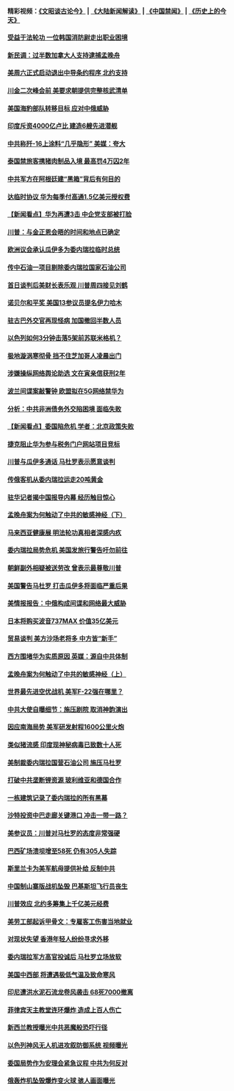 #### 精彩视频：[《文昭谈古论今》](https://github.com/gfw-breaker/wenzhao) | [《大陆新闻解读》](https://github.com/gfw-breaker/ntdtv-comedy) | [《中国禁闻》](https://github.com/gfw-breaker/ntdtv-news) | [《历史上的今天》](https://github.com/gfw-breaker/today-in-history) 

#### [受益于法轮功 一位韩国消防尉走出职业困境](../pages/nsc418/n11017411.md?t=02020030) 

#### [新民调：过半数加拿大人支持逮捕孟晚舟](../pages/nsc418/n11018655.md?t=02020030) 

#### [美周六正式启动退出中导条约程序 北约支持](../pages/nsc418/n11018405.md?t=02020030) 

#### [川金二次峰会前 美要求朝提供完整核武清单](../pages/nsc418/n11017962.md?t=02020030) 

#### [美国海豹部队转移目标 应对中俄威胁](../pages/nsc418/n11017801.md?t=02020030) 

#### [印度斥资4000亿卢比 建造6艘先进潜舰](../pages/nsc418/n11017635.md?t=02020030) 

#### [中共称歼-16上涂料“几乎隐形” 美媒：夸大](../pages/nsc418/n11017535.md?t=02020030) 

#### [泰国禁旅客携猪肉制品入境 最高罚4万囚2年](../pages/nsc418/n11016939.md?t=02020030) 

#### [中共军方在阿根廷建“黑箱”背后有何目的](../pages/nsc418/n11016689.md?t=02020030) 

#### [达临时协议 华为每季付高通1.5亿美元授权费](../pages/nsc418/n11016503.md?t=02020030) 

#### [【新闻看点】华为再遭3击 中企党支部被打脸](../pages/nsc418/n11016110.md?t=02020030) 

#### [川普：与金正恩会晤的时间和地点已确定](../pages/nsc418/n11016340.md?t=02020030) 

#### [欧洲议会承认瓜伊多为委内瑞拉临时总统](../pages/nsc418/n11016267.md?t=02020030) 

#### [传中石油一项目剔除委内瑞拉国家石油公司](../pages/nsc418/n11015982.md?t=02020030) 

#### [首日谈判后美财长表乐观 川普周四接见刘鹤](../pages/nsc418/n11015436.md?t=02020030) 

#### [诺贝尔和平奖 美国13参议员提名伊力哈木](../pages/nsc418/n11014742.md?t=02020030) 

#### [驻古巴外交官再现怪病 加国撤回半数人员](../pages/nsc418/n11014810.md?t=02020030) 

#### [以色列如何3分钟击落5架前苏联米格机？](../pages/nsc418/n11014659.md?t=02020030) 

#### [极地漩涡寒彻骨 挡不住芝加哥人凌晨出门](../pages/nsc418/n11014521.md?t=02020030) 

#### [涉嫌操纵网络舆论助选 文在寅亲信获刑2年](../pages/nsc418/n11014174.md?t=02020030) 

#### [波兰间谍案敲警钟 欧盟拟在5G网络禁华为](../pages/nsc418/n11013814.md?t=02020030) 

#### [分析：中共非洲债务外交陷困境 面临失败](../pages/nsc418/n11013731.md?t=02020030) 

#### [【新闻看点】委国陷危机 学者：北京政策失败](../pages/nsc418/n11013287.md?t=02020030) 

#### [捷克阻止华为参与税务门户网站项目竞标](../pages/nsc418/n11013525.md?t=02020030) 

#### [川普与瓜伊多通话 马杜罗表示愿意谈判](../pages/nsc418/n11013353.md?t=02020030) 

#### [传俄客机从委内瑞拉运走20吨黄金](../pages/nsc418/n11013224.md?t=02020030) 

#### [驻华记者揭中国报导内幕 经历触目惊心](../pages/nsc418/n11013118.md?t=02020030) 

#### [孟晚舟案为何触动了中共的敏感神经（下）](../pages/nsc418/n11008903.md?t=02020030) 

#### [马来西亚健康展 明法轮功真相者深感内疚](../pages/nsc418/n11010949.md?t=02020030) 

#### [委内瑞拉局势危机 美国发旅行警告吁勿前往](../pages/nsc418/n11012593.md?t=02020030) 

#### [朝鲜副外相疑被送劳改 曾表示最尊敬川普](../pages/nsc418/n11011872.md?t=02020030) 

#### [美国警告马杜罗 打击瓜伊多将面临严重后果](../pages/nsc418/n11011422.md?t=02020030) 

#### [美情报报告：中俄构成间谍和网络最大威胁](../pages/nsc418/n11011346.md?t=02020030) 

#### [日本将购买波音737MAX 价值35亿美元](../pages/nsc418/n11011238.md?t=02020030) 

#### [贸易谈判 美方沙场老将多 中方皆“新手”](../pages/nsc418/n11010973.md?t=02020030) 

#### [西方围堵华为实质原因 英媒：源自中共体制](../pages/nsc418/n11010190.md?t=02020030) 

#### [孟晚舟案为何触动了中共的敏感神经（上）](../pages/nsc418/n11008466.md?t=02020030) 

#### [世界最先进空优战机 美军F-22强在哪里？](../pages/nsc418/n11010323.md?t=02020030) 

#### [中共大使自曝细节：施压剧院 取消神韵演出](../pages/nsc418/n11008988.md?t=02020030) 

#### [因应南海局势 美军研发射程1600公里火炮](../pages/nsc418/n11010046.md?t=02020030) 

#### [类似猪流感 印度现神秘病毒已致数十人死](../pages/nsc418/n11009797.md?t=02020030) 

#### [美制裁委内瑞拉国营石油公司 施压马杜罗](../pages/nsc418/n11009006.md?t=02020030) 

#### [打破中共垄断锂资源 玻利维亚和德国合作](../pages/nsc418/n11008598.md?t=02020030) 

#### [一栋建筑记录了委内瑞拉的所有黑幕](../pages/nsc418/n11008614.md?t=02020030) 

#### [沙特投资中巴走廊关键港口 冲击一带一路？](../pages/nsc418/n11008620.md?t=02020030) 

#### [美参议员：川普对马杜罗的态度非常强硬](../pages/nsc418/n11008349.md?t=02020030) 

#### [巴西矿场溃坝增至58死 仍有305人失踪](../pages/nsc418/n11007445.md?t=02020030) 

#### [斯里兰卡为美军航母提供补给 反制中共](../pages/nsc418/n11007567.md?t=02020030) 

#### [中国制山寨版战机坠毁 巴基斯坦飞行员丧生](../pages/nsc418/n11007213.md?t=02020030) 

#### [川普效应 北约多筹集上千亿美元经费](../pages/nsc418/n11006307.md?t=02020030) 

#### [美劳工部起诉甲骨文：专雇客工伤害当地就业](../pages/nsc418/n11006396.md?t=02020030) 

#### [对现状失望 香港年轻人纷纷寻求外移](../pages/nsc418/n11006310.md?t=02020030) 

#### [委内瑞拉军方高官投诚后 马杜罗立场放软](../pages/nsc418/n11006068.md?t=02020030) 

#### [美国中西部 将遭遇极低气温及致命寒风](../pages/nsc418/n11006119.md?t=02020030) 

#### [印尼遭洪水泥石流龙卷风袭击 68死7000撤离](../pages/nsc418/n11005923.md?t=02020030) 

#### [菲律宾天主教堂连环爆炸 造成上百人伤亡](../pages/nsc418/n11005733.md?t=02020030) 

#### [新西兰教授曝光中共恶魔般恐吓行径](../pages/nsc418/n11004756.md?t=02020030) 

#### [以色列神风无人机进攻叙防御系统 视频曝光](../pages/nsc418/n11005042.md?t=02020030) 

#### [委国局势作为安理会紧急议程 中共为何反对](../pages/nsc418/n11005469.md?t=02020030) 

#### [俄轰炸机坠毁爆炸变火球 骇人画面曝光](../pages/nsc418/n11005421.md?t=02020030) 

